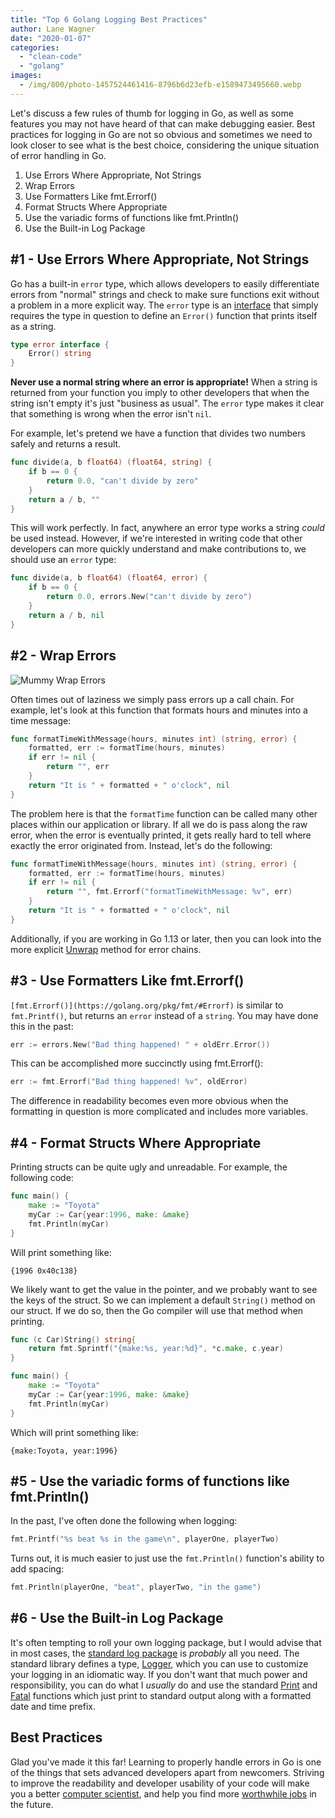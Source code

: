 ```yaml
---
title: "Top 6 Golang Logging Best Practices"
author: Lane Wagner
date: "2020-01-07"
categories: 
  - "clean-code"
  - "golang"
images:
  - /img/800/photo-1457524461416-8796b6d23efb-e1589473495660.webp
---
```


Let's discuss a few rules of thumb for logging in Go, as well as some features you may not have heard of that can make debugging easier. Best practices for logging in Go are not so obvious and sometimes we need to look closer to see what is the best choice, considering the unique situation of error handling in Go.

1. Use Errors Where Appropriate, Not Strings
2. Wrap Errors
3. Use Formatters Like fmt.Errorf()
4. Format Structs Where Appropriate
5. Use the variadic forms of functions like fmt.Println()
6. Use the Built-in Log Package

## #1 - Use Errors Where Appropriate, Not Strings

Go has a built-in `error` type, which allows developers to easily differentiate errors from "normal" strings and check to make sure functions exit without a problem in a more explicit way. The `error` type is an [interface](/golang/golang-interfaces/) that simply requires the type in question to define an `Error()` function that prints itself as a string.

```go
type error interface {
    Error() string
}
```

**Never use a normal string where an error is appropriate!** When a string is returned from your function you imply to other developers that when the string isn't empty it's just "business as usual". The `error` type makes it clear that something is wrong when the error isn't `nil`.

For example, let's pretend we have a function that divides two numbers safely and returns a result.

```go
func divide(a, b float64) (float64, string) {
    if b == 0 {
        return 0.0, "can't divide by zero"
    }
    return a / b, ""
}
```

This will work perfectly. In fact, anywhere an error type works a string _could_ be used instead. However, if we're interested in writing code that other developers can more quickly understand and make contributions to, we should use an `error` type:

```go
func divide(a, b float64) (float64, error) {
    if b == 0 {
        return 0.0, errors.New("can't divide by zero")
    }
    return a / b, nil
}
```

## #2 - Wrap Errors

![Mummy Wrap Errors](/img/800/mummy_0.jpg)

Often times out of laziness we simply pass errors up a call chain. For example, let's look at this function that formats hours and minutes into a time message:

```go
func formatTimeWithMessage(hours, minutes int) (string, error) {
	formatted, err := formatTime(hours, minutes)
	if err != nil {
		return "", err
	}
	return "It is " + formatted + " o'clock", nil
}
```

The problem here is that the `formatTime` function can be called many other places within our application or library. If all we do is pass along the raw error, when the error is eventually printed, it gets really hard to tell where exactly the error originated from. Instead, let's do the following:

```go
func formatTimeWithMessage(hours, minutes int) (string, error) {
	formatted, err := formatTime(hours, minutes)
	if err != nil {
		return "", fmt.Errorf("formatTimeWithMessage: %v", err)
	}
	return "It is " + formatted + " o'clock", nil
}
```

Additionally, if you are working in Go 1.13 or later, then you can look into the more explicit [Unwrap](https://blog.golang.org/go1.13-errors#TOC_3.1.) method for error chains.

## #3 - Use Formatters Like fmt.Errorf()

`[fmt.Errorf()](https://golang.org/pkg/fmt/#Errorf)` is similar to `fmt.Printf()`, but returns an `error` instead of a `string`. You may have done this in the past:

```go
err := errors.New("Bad thing happened! " + oldErr.Error()) 
```

This can be accomplished more succinctly using fmt.Errorf():

```go
err := fmt.Errorf("Bad thing happened! %v", oldError) 
```

The difference in readability becomes even more obvious when the formatting in question is more complicated and includes more variables.

## #4 - Format Structs Where Appropriate

Printing structs can be quite ugly and unreadable. For example, the following code:

```go
func main() {
    make := "Toyota"
    myCar := Car{year:1996, make: &make}
    fmt.Println(myCar)
}
```

Will print something like:

```
{1996 0x40c138}
```

We likely want to get the value in the pointer, and we probably want to see the keys of the struct. So we can implement a default `String()` method on our struct. If we do so, then the Go compiler will use that method when printing.

```go
func (c Car)String() string{
    return fmt.Sprintf("{make:%s, year:%d}", *c.make, c.year)
}

func main() {
    make := "Toyota"
    myCar := Car{year:1996, make: &make}
    fmt.Println(myCar)
}
```

Which will print something like:

```
{make:Toyota, year:1996}
```

## #5 - Use the variadic forms of functions like fmt.Println()

In the past, I've often done the following when logging:

```go
fmt.Printf("%s beat %s in the game\n", playerOne, playerTwo)
```

Turns out, it is much easier to just use the `fmt.Println()` function's ability to add spacing:

```go
fmt.Println(playerOne, "beat", playerTwo, "in the game")
```

## #6 - Use the Built-in Log Package

It's often tempting to roll your own logging package, but I would advise that in most cases, the [standard log package](https://golang.org/pkg/log/) is _probably_ all you need. The standard library defines a type, [Logger](https://golang.org/pkg/log/#Logger), which you can use to customize your logging in an idiomatic way. If you don't want that much power and responsibility, you can do what I _usually_ do and use the standard [Print](https://golang.org/pkg/log/#Print) and [Fatal](https://golang.org/pkg/log/#Fatal) functions which just print to standard output along with a formatted date and time prefix.

## Best Practices

Glad you've made it this far! Learning to properly handle errors in Go is one of the things that sets advanced developers apart from newcomers. Striving to improve the readability and developer usability of your code will make you a better [computer scientist](/computer-science/comprehensive-guide-to-learn-computer-science-online/), and help you find more [worthwhile jobs](/computer-science/highest-paying-computer-science-jobs/) in the future.
